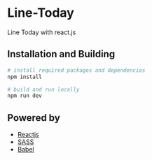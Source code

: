 # Line-Today
Line Today with react.js

## Installation and Building

```bash
# install required packages and dependencies
npm install

# build and run locally
npm run dev
```

## Powered by
- [Reactjs](https://reactjs.org/)
- [SASS](https://sass-lang.com/)
- [Babel](https://babeljs.io/)
